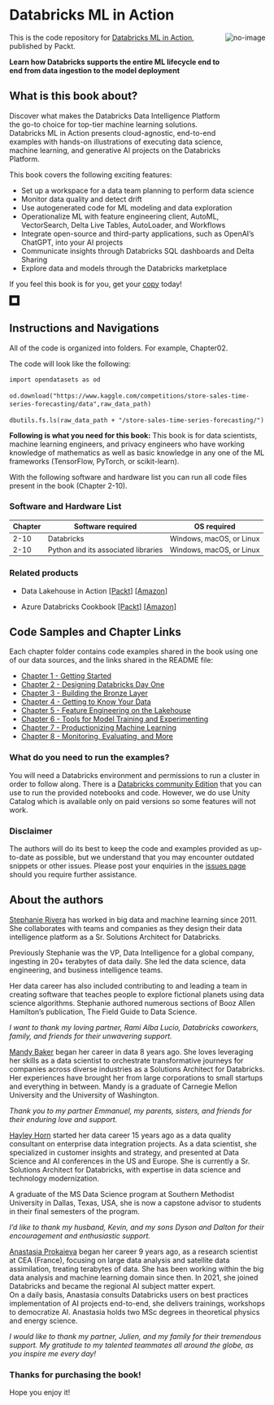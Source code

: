 # Databricks ML in Action

<a href="https://www.packtpub.com/product/databricks-ml-in-action/9781800564893"><img src="https://content.packt.com/_/image/original/B16865/cover_image_large.jpg" alt="no-image" height="256px" align="right"></a>

This is the code repository for [Databricks ML in Action](https://github.com/PacktPublishing/Databricks-ML-In-Action), published by Packt.

**Learn how Databricks supports the entire ML lifecycle end to end from data ingestion to the model deployment**

## What is this book about?
Discover what makes the Databricks Data Intelligence Platform the go-to choice for top-tier machine learning solutions. Databricks ML in Action presents cloud-agnostic, end-to-end examples with hands-on illustrations of executing data science, machine learning, and generative AI projects on the Databricks Platform.

This book covers the following exciting features:
* Set up a workspace for a data team planning to perform data science
* Monitor data quality and detect drift
* Use autogenerated code for ML modeling and data exploration
* Operationalize ML with feature engineering client, AutoML, VectorSearch, Delta Live Tables, AutoLoader, and Workflows
* Integrate open-source and third-party applications, such as OpenAI’s ChatGPT, into your AI projects
* Communicate insights through Databricks SQL dashboards and Delta Sharing
* Explore data and models through the Databricks marketplace

If you feel this book is for you, get your [copy](https://www.amazon.com/Databricks-Lakehouse-Platform-practices-technical/dp/1800564899/ref=sr_1_1?crid=34I1H5XARUVL8&dib=eyJ2IjoiMSJ9.Go-xj3oJRxBPs8w9dtd1z5x4kAEbbckf5Xo9NIoZNeDGjHj071QN20LucGBJIEps.YWzvVP9t1Wc2K2EGMF1C06gRs5CM4ktvhahomit_49U&dib_tag=se&keywords=databricks+ml+in+action&qid=1715842156&sprefix=Databricks+ML+%2Caps%2C639&sr=8-1) today!

<a href="https://www.packtpub.com/?utm_source=github&utm_medium=banner&utm_campaign=GitHubBanner"><img src="https://raw.githubusercontent.com/PacktPublishing/GitHub/master/GitHub.png" 
alt="https://www.packtpub.com/" border="5" /></a>

## Instructions and Navigations
All of the code is organized into folders. For example, Chapter02.

The code will look like the following:
```
import opendatasets as od

od.download("https://www.kaggle.com/competitions/store-sales-time-series-forecasting/data",raw_data_path)

dbutils.fs.ls(raw_data_path + "/store-sales-time-series-forecasting/")

```

**Following is what you need for this book:**
This book is for data scientists, machine learning engineers, and privacy engineers who have working knowledge of mathematics as well as basic knowledge in any one of the ML frameworks (TensorFlow, PyTorch, or scikit-learn).

With the following software and hardware list you can run all code files present in the book (Chapter 2-10).
### Software and Hardware List
| Chapter | Software required | OS required |
| -------- | ------------------------------------ | ----------------------------------- |
| 2-10 | Databricks | Windows, macOS, or Linux |
| 2-10 | Python and its associated libraries |  Windows, macOS, or Linux |


### Related products
* Data Lakehouse in Action [[Packt]](https://www.packtpub.com/product/data-lakehouse-in-action/9781801815932) [[Amazon]](https://www.amazon.com/Data-Lakehouse-Action-Architecting-analytics/dp/1801815933/ref=tmm_pap_swatch_0?_encoding=UTF8&dib_tag=se&dib=eyJ2IjoiMSJ9.yz66rMtOCxguHwitp23lnhBtDs148VXyJ3cgH007q9TH7IGHLFU56Oa2rp57PfsdGCEB2-U_O4rZWheiVJQrujBTx6oCehsC7oWhBAkK8CJv54n04MwOj0o6SL8pfl5KZcF3aSJ4zPI_0yYFdLBbOPFXFzcvG7H4nLHBiuxR_jYwsun5uaWVxSVjfYxNjtaM.0jWHkHMCa3wTdwUbCi_bgMnYNBB82zifcqfcQb_765E&qid=1715847719&sr=8-1)

* Azure Databricks Cookbook [[Packt]](https://www.packtpub.com/product/azure-databricks-cookbook/9781789809718) [[Amazon]](https://www.amazon.com/Azure-Databricks-Cookbook-Jonathan-Wood/dp/1789809711/ref=sr_1_1?crid=DAO5N0478CL8&dib=eyJ2IjoiMSJ9.8Yj0ckOU2azgH43c9yfnPaJVaEt_P4K3gVUkWp2veRZRey1BsSdevxAdMVfmwbaUuaXSsiOTCLp5BjHJjELxGmob9QQhlnuNut-mOPNotN3JxYMzw7mXK99wwk0aWOANE7rTVl0GhSMb61dnUHAbmppLoXeNbIIb4HqS1z8LybNIzOveW_255SrKKd2NFaVvF9rw-7-49EWPZn_4eV8sLtLQIvo_bcUmhHudRYMutVk.Fukw3DVrduCUJJjOuHUvHGBxbpD29rhMJLotH-EyA4Q&dib_tag=se&keywords=Azure+Databricks+Cookbook&qid=1715847860&sprefix=azure+databricks+cookbook%2Caps%2C462&sr=8-1)
## Code Samples and Chapter Links

Each chapter folder contains code examples shared in the book using one of our data sources, and the links shared in the README file:

* [Chapter 1 - Getting Started](Chapter%201%3A%20Getting%20Started)
* [Chapter 2 - Designing Databricks Day One](Chapter%202%3A%20Designing%20Databricks%20Day%20One)
* [Chapter 3 - Building the Bronze Layer](Chapter%203%3A%20Building%20Our%20Bronze%20Layer)
* [Chapter 4 - Getting to Know Your Data](Chapter%204%3A%20Getting%20to%20Know%20Your%20Data)
* [Chapter 5 - Feature Engineering on the Lakehouse](Chapter%205%3A%20Feature%20Engineering%20on%20Databricks)
* [Chapter 6 - Tools for Model Training and Experimenting](Chapter%206%3A%20Tools%20for%20Model%20Training%20and%20Experimenting)
* [Chapter 7 - Productionizing Machine Learning](Chapter%207%3A%20Productionizing%20ML%20on%20Databricks)
* [Chapter 8 - Monitoring, Evaluating, and More](Chapter%208%3A%20Monitoring%2C%20Evaluating%2C%20and%20More) 

### What do you need to run the examples?

You will need a Databricks environment and permissions to run a cluster in order to follow along. There is a [Databricks community Edition](https://docs.databricks.com/en/getting-started/community-edition.html) that you can use to run the provided notebooks and code. However, we do use Unity Catalog which is available only on paid versions so some features will not work.


### Disclaimer

The authors will do its best to keep the code and examples provided as up-to-date as possible, but we understand that you may encounter outdated snippets or other issues. Please post your enquiries in the [issues page](https://github.com/PacktPublishing/Databricks-Lakehouse-ML-In-Action/issues) should you require further assistance.

## About the authors

[Stephanie Rivera](https://www.linkedin.com/in/stephanieamrivera/) has worked in big data and machine learning since 2011. She collaborates with teams and companies as they design their data intelligence platform as a Sr. Solutions Architect for Databricks.

Previously Stephanie was the VP, Data Intelligence for a global company, ingesting in 20+ terabytes of data daily. She led the data science, data engineering, and business intelligence teams.

Her data career has also included contributing to and leading a team in creating software that teaches people to explore fictional planets using data science algorithms. Stephanie authored numerous sections of Booz Allen Hamilton’s publication, The Field Guide to Data Science.

<i>I want to thank my loving partner, Rami Alba Lucio, Databricks coworkers, family, and friends for their unwavering support.</i>

[Mandy Baker](https://www.linkedin.com/in/amanda-baker-2b089831/) began her career in data 8 years ago. She loves leveraging her skills as a data scientist to orchestrate transformative journeys for companies across diverse industries as a Solutions Architect for Databricks. Her experiences have brought her from large corporations to small startups and everything in between. Mandy is a graduate of Carnegie Mellon University and the University of Washington.  

<i>Thank you to my partner Emmanuel, my parents, sisters, and friends for their enduring love and support. </i>

[Hayley Horn](https://www.linkedin.com/in/hayleyhorn/) started her data career 15 years ago as a data quality consultant on enterprise data integration projects. As a data scientist, she specialized in customer insights and strategy, and presented at Data Science and AI conferences in the US and Europe. She is currently a Sr. Solutions Architect for Databricks, with expertise in data science and technology modernization. 

A graduate of the MS Data Science program at Southern Methodist University in Dallas, Texas, USA, she is now a capstone advisor to students in their final semesters of the program.  

<i>I’d like to thank my husband, Kevin, and my sons Dyson and Dalton for their encouragement and enthusiastic support.</i>  

[Anastasia Prokaieva](https://www.linkedin.com/in/anastasiia-prokaieva/) began her career 9 years ago, as a research scientist at CEA (France), focusing on large data analysis and satellite data assimilation, treating terabytes of data. She has been working within the big data analysis and machine learning domain since then. In 2021, she joined Databricks and became the regional AI subject matter expert. <br>
On a daily basis, Anastasia consults Databricks users on best practices implementation of AI projects end-to-end, she delivers trainings, workshops to democratize AI. Anastasia holds two MSc degrees in theoretical physics and energy science.

<i>I would like to thank my partner, Julien, and my family for their tremendous support. My gratitude to my talented teammates all around the globe, as you inspire me every day!</i>


### Thanks for purchasing the book!

Hope you enjoy it!
